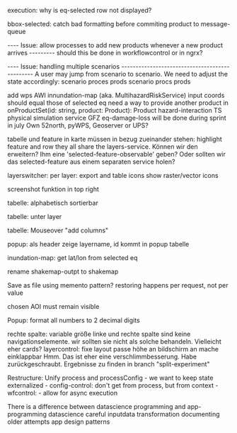 execution: 
    why is eq-selected row not displayed?



bbox-selected: 
    catch bad formatting before commiting product to message-queue





---- Issue: allow processes to add new products whenever a new product arrives ---------
should this be done in workflowcontrol or in ngrx?




---- Issue: handling multiple scenarios -----------------------------------------------
A user may jump from scenario to scenario. 
We need to adjust the state accordingly: 
    scenario
        proces
        prods
    scenario
        procs
        prods




add wps
    AWI
        innundation-map (aka. MultihazardRiskService)
            input coords should equal those of selected eq
                need a way to provide another product in onProductSet(id: string, product: Product): Product
        hazard-interaction
        TS physical simulation service
    GFZ
        eq-damage-loss
        will be done during sprint in july
    Own
        52north, pyWPS, Geoserver or UPS?





tabelle und feature in karte müssen in bezug zueinander stehen: highlight feature and row
    they all share the layers-service. Können wir den erweitern? Ihm eine 'selected-feature-observable' geben?
    Oder sollten wir das selected-feature aus einem separaten service holen?

layerswitcher: 
    per layer: export and table icons
    show raster/vector icons

screenshot funktion in top right

tabelle: alphabetisch sortierbar

tabelle: unter layer

tabelle: Mouseover "add columns"

popup: als header zeige layername, id kommt in popup tabelle

inundation-map: get lat/lon from selected eq

rename shakemap-outpt to shakemap


Save as file
    using memento pattern?
    restoring happens per request, not per value



chosen AOI must remain visible

Popup: format all numbers to 2 decimal digits



rechte spalte: variable größe
    linke und rechte spalte sind keine navigationselemente. wir sollten sie nicht als solche behandeln. Vielleicht eher cards?
        layercontrol: fixe layout
        passe höhe an bildschirm an
        mache einklappbar
    Hmm. Das ist eher eine verschlimmbesserung. Habe zurückgeschraubt. Ergebnisse zu finden in branch "split-experiment"



Restructure: Unify process and processConfig
    - we want to keep state externalized
        - config-control: don't get from process, but from context
    - wfcontrol: 
        - allow for async execution



There is a difference between datascience programming and app-programming
    datascience
        careful inputdata transformation
        documenting older attempts
    app
        design patterns

